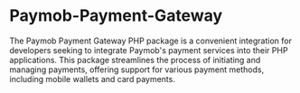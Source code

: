 # Paymob-Payment-Gateway
 The Paymob Payment Gateway PHP package is a convenient integration for developers seeking to integrate Paymob's payment services into their PHP applications. This package streamlines the process of initiating and managing payments, offering support for various payment methods, including mobile wallets and card payments.
